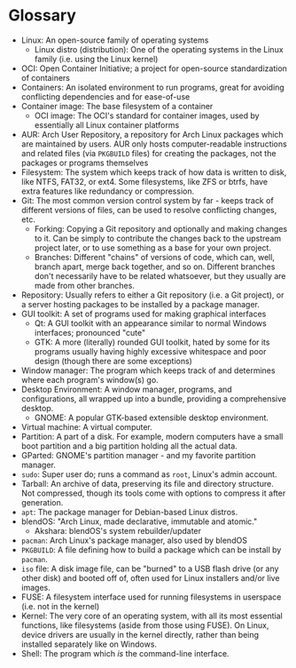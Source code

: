 # Glossary

- Linux: An open-source family of operating systems
  - Linux distro (distribution): One of the operating systems in the Linux family (i.e. using the Linux kernel)
- OCI: Open Container Initiative; a project for open-source standardization of containers
- Containers: An isolated environment to run programs, great for avoiding conflicting dependencies and for ease-of-use
- Container image: The base filesystem of a container
  - OCI image: The OCI's standard for container images, used by essentially all Linux container platforms
- AUR: Arch User Repository, a repository for Arch Linux packages which are maintained by users. AUR only hosts computer-readable instructions and related files (via `PKGBUILD` files) for creating the packages, not the packages or programs themselves
- Filesystem: The system which keeps track of how data is written to disk, like NTFS, FAT32, or ext4. Some filesystems, like ZFS or btrfs, have extra features like redundancy or compression.
- Git: The most common version control system by far - keeps track of different versions of files, can be used to resolve conflicting changes, etc.
  - Forking: Copying a Git repository and optionally and making changes to it. Can be simply to contribute the changes back to the upstream project later, or to use something as a base for your own project.
  - Branches: Different "chains" of versions of code, which can, well, branch apart, merge back together, and so on. Different branches don't necessarily have to be related whatsoever, but they usually are made from other branches.
- Repository: Usually refers to either a Git repository (i.e. a Git project), or a server hosting packages to be installed by a package manager.
- GUI toolkit: A set of programs used for making graphical interfaces
  - Qt: A GUI toolkit with an appearance similar to normal Windows interfaces; pronounced "cute"
  - GTK: A more (literally) rounded GUI toolkit, hated by some for its programs usually having highly excessive whitespace and poor design (though there are some exceptions)
- Window manager: The program which keeps track of and determines where each program's window(s) go.
- Desktop Environment: A window manager, programs, and configurations, all wrapped up into a bundle, providing a comprehensive desktop.
  - GNOME: A popular GTK-based extensible desktop environment.
- Virtual machine: A virtual computer.
- Partition: A part of a disk. For example, modern computers have a small boot partition and a big partition holding all the actual data.
- GParted: GNOME's partition manager - and my favorite partition manager.
- `sudo`: Super user do; runs a command as `root`, Linux's admin account.
- Tarball: An archive of data, preserving its file and directory structure. Not compressed, though its tools come with options to compress it after generation.
- `apt`: The package manager for Debian-based Linux distros.
- blendOS: "Arch Linux, made declarative, immutable and atomic."
  - Akshara: blendOS's system rebuilder/updater
- `pacman`: Arch Linux's package manager, also used by blendOS
- `PKGBUILD`: A file defining how to build a package which can be install by `pacman`.
- `iso` file: A disk image file, can be "burned" to a USB flash drive (or any other disk) and booted off of, often used for Linux installers and/or live images.
- FUSE: A filesystem interface used for running filesystems in userspace (i.e. not in the kernel)
- Kernel: The very core of an operating system, with all its most essential functions, like filesystems (aside from those using FUSE). On Linux, device drivers are usually in the kernel directly, rather than being installed separately like on Windows.
- Shell: The program which *is* the command-line interface.
